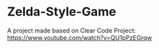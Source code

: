 # Zelda-Style-Game
A project made based on Clear Code Project: https://www.youtube.com/watch?v=QU1pPzEGrqw
